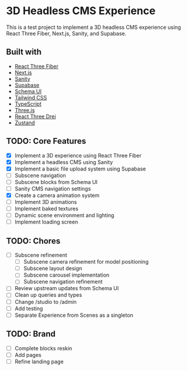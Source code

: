 # 3D Headless CMS Experience

This is a test project to implement a 3D headless CMS experience using React Three Fiber, Next.js, Sanity, and Supabase.

## Built with

- [React Three Fiber](https://react-three-fiber.com/)
- [Next.js](https://nextjs.org/)
- [Sanity](https://www.sanity.io/)
- [Supabase](https://supabase.com/)
- [Schema UI](https://schemaui.com)
- [Tailwind CSS](https://tailwindcss.com/)
- [TypeScript](https://www.typescriptlang.org/)
- [Three.js](https://threejs.org/)
- [React Three Drei](https://www.react-three-drei.com/)
- [Zustand](https://zustand.docs.pmnd.rs/)

## TODO: Core Features

- [x] Implement a 3D experience using React Three Fiber
- [x] Implement a headless CMS using Sanity
- [x] Implement a basic file upload system using Supabase
- [ ] Subscene navigation
- [ ] Subscene blocks from Schema UI
- [ ] Sanity CMS navigation settings
- [x] Create a camera animation system
- [ ] Implement 3D animations
- [ ] Implement baked textures
- [ ] Dynamic scene environment and lighting
- [ ] Implement loading screen

## TODO: Chores

- [ ] Subscene refinement
  - [ ] Subscene camera refinement for model positioning
  - [ ] Subscene layout design
  - [ ] Subscene carousel implementation
  - [ ] Subscene navigation refinement
- [ ] Review upstream updates from Schema UI
- [ ] Clean up queries and types
- [ ] Change /studio to /admin
- [ ] Add testing
- [ ] Separate Experience from Scenes as a singleton

## TODO: Brand

- [ ] Complete blocks reskin
- [ ] Add pages
- [ ] Refine landing page
